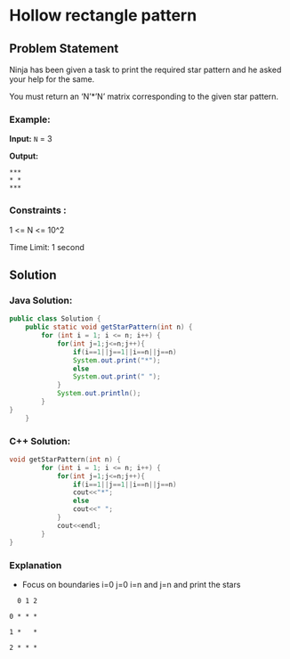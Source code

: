 # Hollow rectangle pattern

## Problem Statement
Ninja has been given a task to print the required star pattern and he asked your help for the same.

You must return an ‘N’*’N’ matrix corresponding to the given star pattern.

### Example:

**Input:** `N` = 3

**Output:** 
```
***
* *
***
```

### Constraints :

1  <= N <= 10^2

Time Limit: 1 second

## Solution

### Java Solution:

```java
public class Solution {
    public static void getStarPattern(int n) {
        for (int i = 1; i <= n; i++) {
            for(int j=1;j<=n;j++){
                if(i==1||j==1||i==n||j==n)
                System.out.print("*");
                else
                System.out.print(" ");
            }
            System.out.println();
        }
}
    }
```

###  C++ Solution:

```cpp
void getStarPattern(int n) {
        for (int i = 1; i <= n; i++) {
            for(int j=1;j<=n;j++){
                if(i==1||j==1||i==n||j==n)
                cout<<"*";
                else
                cout<<" ";
            }
            cout<<endl;
        }
}
```

### Explanation
- Focus on boundaries i=0 j=0 i=n and j=n and print the stars
```  
  0 1 2

0 * * *

1 *   *

2 * * *
```